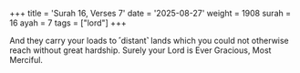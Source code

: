 +++
title = 'Surah 16, Verses 7'
date = '2025-08-27'
weight = 1908
surah = 16
ayah = 7
tags = ["lord"]
+++

And they carry your loads to ˹distant˺ lands which you could not otherwise reach without great hardship. Surely your Lord is Ever Gracious, Most Merciful.